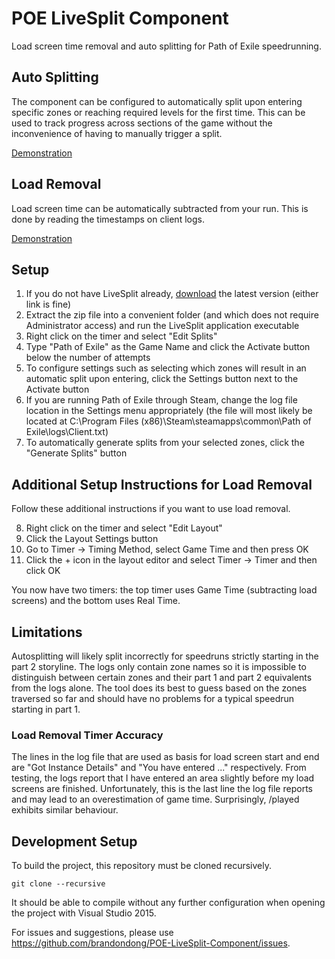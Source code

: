 # POE LiveSplit Component
Load screen time removal and auto splitting for Path of Exile speedrunning.

## Auto Splitting
The component can be configured to automatically split upon entering specific zones or reaching required levels for the first time. This can be used to track progress across sections of the game without the inconvenience of having to manually trigger a split.

[Demonstration](https://i.imgur.com/EN9RCRy.gif)

## Load Removal
Load screen time can be automatically subtracted from your run. This is done by reading the timestamps on client logs.

[Demonstration](https://i.imgur.com/kEhAmBg.gif)

## Setup
1. If you do not have LiveSplit already, [download](http://livesplit.org/downloads/) the latest version (either link is fine)
2. Extract the zip file into a convenient folder (and which does not require Administrator access) and run the LiveSplit application executable
3. Right click on the timer and select "Edit Splits"
4. Type "Path of Exile" as the Game Name and click the Activate button below the number of attempts
5. To configure settings such as selecting which zones will result in an automatic split upon entering, click the Settings button next to the Activate button
6. If you are running Path of Exile through Steam, change the log file location in the Settings menu appropriately (the file will most likely be located at C:\Program Files (x86)\Steam\steamapps\common\Path of Exile\logs\Client.txt)
7. To automatically generate splits from your selected zones, click the "Generate Splits" button

## Additional Setup Instructions for Load Removal
Follow these additional instructions if you want to use load removal.

8. Right click on the timer and select "Edit Layout"
9. Click the Layout Settings button
10. Go to Timer -> Timing Method, select Game Time and then press OK
11. Click the + icon in the layout editor and select Timer -> Timer and then click OK

You now have two timers: the top timer uses Game Time (subtracting load screens) and the bottom uses Real Time.

## Limitations
Autosplitting will likely split incorrectly for speedruns strictly starting in the part 2 storyline. The logs only contain zone names so it is impossible to distinguish between certain zones and their part 1 and part 2 equivalents from the logs alone. The tool does its best to guess based on the zones traversed so far and should have no problems for a typical speedrun starting in part 1.

### Load Removal Timer Accuracy
The lines in the log file that are used as basis for load screen start and end are "Got Instance Details" and "You have entered ..." respectively. From testing, the logs report that I have entered an area slightly before my load screens are finished. Unfortunately, this is the last line the log file reports and may lead to an overestimation of game time. Surprisingly, /played exhibits similar behaviour.

## Development Setup
To build the project, this repository must be cloned recursively.

`git clone --recursive`

It should be able to compile without any further configuration when opening the project with Visual Studio 2015.

For issues and suggestions, please use https://github.com/brandondong/POE-LiveSplit-Component/issues.

